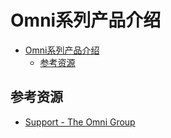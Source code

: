 # Omni系列产品介绍

<!--ts-->
* [Omni系列产品介绍](#omni系列产品介绍)
   * [参考资源](#参考资源)

<!-- Created by https://github.com/ekalinin/github-markdown-toc -->
<!-- Added by: runner, at: Sun Jul 17 04:45:23 UTC 2022 -->

<!--te-->

## 参考资源

- [Support - The Omni Group](https://support.omnigroup.com/manuals/)